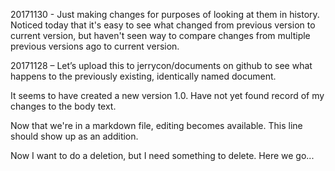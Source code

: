 20171130 - Just making changes for purposes of looking at them in history. Noticed today that it's easy to see what changed from previous version to current version, but haven't seen way to compare changes from multiple previous versions ago to current version.

20171128 – Let’s upload this to jerrycon/documents on github to see what happens
to the previously existing, identically named document.

It seems to have created a new version 1.0. Have not yet found record of my
changes to the body text.

Now that we're in a markdown file, editing becomes available. This line should show up as an addition.

Now I want to do a deletion, but I need something to delete. Here we go...


